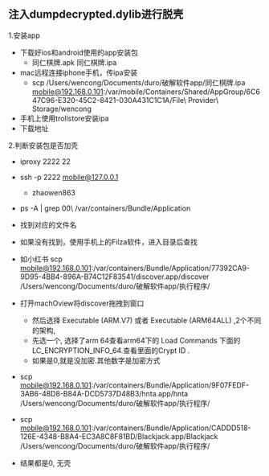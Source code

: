 ## 注入dumpdecrypted.dylib进行脱壳

1.安装app
- 下载好ios和android使用的app安装包
  - 同仁棋牌.apk 同仁棋牌.ipa
- mac远程连接iphone手机，传ipa安装
  - scp /Users/wencong/Documents/duro/破解软件app/同仁棋牌.ipa mobile@192.168.0.101:/var/mobile/Containers/Shared/AppGroup/6C647C96-E320-45C2-8421-030A431C1C1A/File\ Provider\ Storage/wencong
- 手机上使用trollstore安装ipa
- 下载地址

2.判断安装包是否加壳
- iproxy 2222 22
- ssh -p 2222 mobile@127.0.0.1 
  - zhaowen863
- ps -A | grep 00\ /var/containers/Bundle/Application
- 找到对应的文件名
- 如果没有找到，使用手机上的Filza软件，进入目录后查找
- 如小红书 scp mobile@192.168.0.101:/var/containers/Bundle/Application/77392CA9-9D95-4BB4-896A-B74C12F83541/discover.app/discover /Users/wencong/Documents/duro/破解软件app/执行程序/
- 打开machOview将discover拖拽到窗口
  - 然后选择 Executable (ARM.V7) 或者 Executable (ARM64ALL) ,2个不同的架构,
  - 先选一个, 选择了arm 64查看arm64下的 Load Commands 下面的LC_ENCRYPTION_INFO_64.查看里面的Crypt ID .
  - 如果是0,就是没加密.其他数字是加密方式

- scp mobile@192.168.0.101:/var/containers/Bundle/Application/9F07FEDF-3AB6-48D8-B84A-DCD5737D48B3/hnta.app/hnta /Users/wencong/Documents/duro/破解软件app/执行程序/
- scp mobile@192.168.0.101:/var/containers/Bundle/Application/CADDD518-126E-4348-B8A4-EC3A8C8F81BD/Blackjack.app/Blackjack /Users/wencong/Documents/duro/破解软件app/执行程序/
- 结果都是0, 无壳























